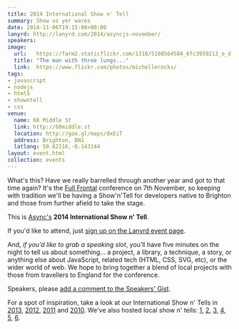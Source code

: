```yaml
---
title: 2014 International Show n' Tell
summary: Show us yer wares
date: 2014-11-06T19:15:00+00:00
lanyrd: http://lanyrd.com/2014/asyncjs-november/
speakers:
image:
  url:   https://farm2.staticflickr.com/1318/5108564584_6fc3959213_o_d.jpg
  title: "The man with three lungs..."
  link:  https://www.flickr.com/photos/michellerocks/
tags:
- javascript
- nodejs
- html5
- showntell
- css
venue:
  name: 68 Middle St
  link: http://68middle.st
  location: http://goo.gl/maps/dxEiT
  address: Brighton, BN1
  latlong: 50.82116,-0.143144
layout: event.html
collection: events
---
```


What's this? Have we really barrelled through another year and got to that time again? It's the [Full Frontal][ff] conference on 7th November, so keeping with tradition we'll be having a Show'n'Tell for developers native to Brighton and those from further afield to take the stage.

This is [Async's][async] **2014 International Show n' Tell**. 

If you'd like to attend, just [sign up on the Lanyrd event page][event-lanyrd].

And, _if you’d like to grab a speaking slot_, you’ll have five minutes on the night to tell us about something… a project, a library, a technique, a story, or anything else about JavaScript, related tech (HTML, CSS, SVG, etc), or the wider world of web. We hope to bring together a blend of local projects with those from travellers to England for the conference.

Speakers, please <a data-gist href="https://gist.github.com/larister/6e4c8eefa093345a4d32">add a comment to the Speakers' Gist</a>.

For a spot of inspiration, take a look at our International Show n' Tells in [2013][showntell-2013], [2012][showntell-2012], [2011][showntell-2011] and [2010][showntell-2010]. We've also hosted local show n' tells: [1][birthday-4], [2][birthday-3], [3][birthday-2], [4][birthday-1], [5][showntell-2], [6][showntell-1].


[ff]: http://full-frontal.org
[event-lanyrd]: http://lanyrd.com/2014/asyncjs-november/

[async]: https://asyncjs.com
[showntell-1]: https://asyncjs.com/showntell/
[showntell-2]: https://asyncjs.com/showntell2/
[birthday-1]: https://asyncjs.com/birthday/
[birthday-2]: https://asyncjs.com/birthday2/
[birthday-3]: https://asyncjs.com/birthday3/
[birthday-4]: https://asyncjs.com/birthday4/
[showntell-2010]: https://asyncjs.com/showntell3/
[showntell-2011]: https://asyncjs.com/international2011/
[showntell-2012]: https://asyncjs.com/showntell-2012/
[showntell-2013]: https://asyncjs.com/showntell-2013/
